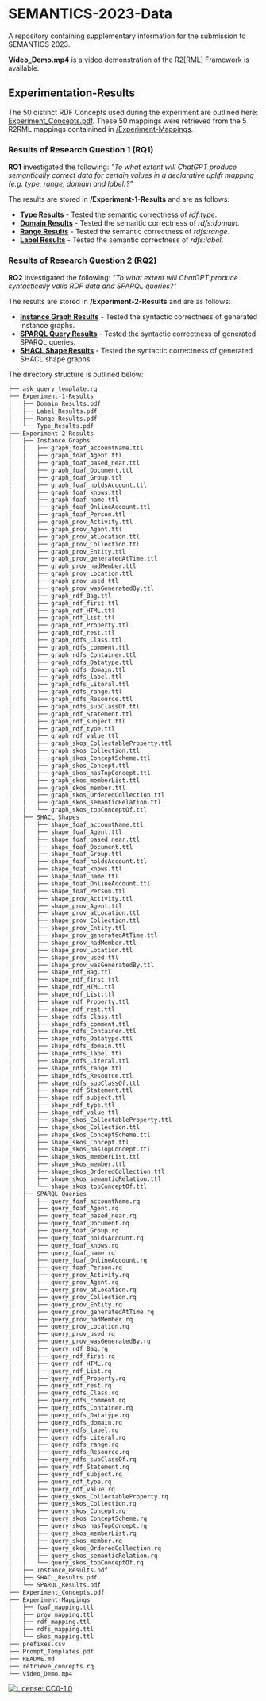 # SEMANTICS-2023-Data
A  repository containing supplementary information for the submission to SEMANTICS 2023. 

**Video_Demo.mp4** is a video demonstration of the R2[RML] Framework is available. 

## Experimentation-Results
The 50 distinct RDF Concepts used during the experiment are outlined here: [Experiment_Concepts.pdf](Experiment_Concepts.pdf). These 50 mappings were retrieved from the 5 R2RML mappings containined in [/Experiment-Mappings](./Experiment-Mappings). 
### Results of Research Question 1 (RQ1) 
**RQ1** investigated the following:  *"To what extent will ChatGPT produce semantically correct data for certain values in a declarative uplift mapping (e.g. type, range, domain and label)?"* 

The results are stored in **/Experiment-1-Results** and are as follows: 

- **[Type Results](./Experiment-1-Results/Type_Results.pdf)** - Tested the semantic correctness of *rdf:type*. 
- **[Domain Results](./Experiment-1-Results/Domain_Results.pdf)** - Tested the semantic correctness of *rdfs:domain*. 
- **[Range Results](./Experiment-1-Results/Range_Results.pdf)** - Tested the semantic correctness of *rdfs:range*. 
- **[Label Results](./Experiment-1-Results/Label_Results.pdf)** - Tested the semantic correctness of *rdfs:label*. 

### Results of Research Question 2 (RQ2)
**RQ2** investigated the following:  *"To what extent will ChatGPT produce syntactically valid RDF data and SPARQL queries?"* 

The results are stored in **/Experiment-2-Results** and are as follows: 
- **[Instance Graph Results](./Experiment-2-Results/Instance_Results.pdf)** - Tested the syntactic correctness of generated instance graphs. 
- **[SPARQL Query Results](./Experiment-2-Results/SPARQL_Results.pdf)** - Tested the syntactic correctness of generated SPARQL queries. 
- **[SHACL Shape Results](./Experiment-2-Results/SHACL_Results.pdf)** - Tested the syntactic correctness of generated SHACL shape graphs. 


The directory structure is outlined below: 

```bash
├── ask_query_template.rq
├── Experiment-1-Results
│   ├── Domain_Results.pdf
│   ├── Label_Results.pdf
│   ├── Range_Results.pdf
│   └── Type_Results.pdf
├── Experiment-2-Results
│   ├── Instance Graphs
│   │   ├── graph_foaf_accountName.ttl
│   │   ├── graph_foaf_Agent.ttl
│   │   ├── graph_foaf_based_near.ttl
│   │   ├── graph_foaf_Document.ttl
│   │   ├── graph_foaf_Group.ttl
│   │   ├── graph_foaf_holdsAccount.ttl
│   │   ├── graph_foaf_knows.ttl
│   │   ├── graph_foaf_name.ttl
│   │   ├── graph_foaf_OnlineAccount.ttl
│   │   ├── graph_foaf_Person.ttl
│   │   ├── graph_prov_Activity.ttl
│   │   ├── graph_prov_Agent.ttl
│   │   ├── graph_prov_atLocation.ttl
│   │   ├── graph_prov_Collection.ttl
│   │   ├── graph_prov_Entity.ttl
│   │   ├── graph_prov_generatedAtTime.ttl
│   │   ├── graph_prov_hadMember.ttl
│   │   ├── graph_prov_Location.ttl
│   │   ├── graph_prov_used.ttl
│   │   ├── graph_prov_wasGeneratedBy.ttl
│   │   ├── graph_rdf_Bag.ttl
│   │   ├── graph_rdf_first.ttl
│   │   ├── graph_rdf_HTML.ttl
│   │   ├── graph_rdf_List.ttl
│   │   ├── graph_rdf_Property.ttl
│   │   ├── graph_rdf_rest.ttl
│   │   ├── graph_rdfs_Class.ttl
│   │   ├── graph_rdfs_comment.ttl
│   │   ├── graph_rdfs_Container.ttl
│   │   ├── graph_rdfs_Datatype.ttl
│   │   ├── graph_rdfs_domain.ttl
│   │   ├── graph_rdfs_label.ttl
│   │   ├── graph_rdfs_Literal.ttl
│   │   ├── graph_rdfs_range.ttl
│   │   ├── graph_rdfs_Resource.ttl
│   │   ├── graph_rdfs_subClassOf.ttl
│   │   ├── graph_rdf_Statement.ttl
│   │   ├── graph_rdf_subject.ttl
│   │   ├── graph_rdf_type.ttl
│   │   ├── graph_rdf_value.ttl
│   │   ├── graph_skos_CollectableProperty.ttl
│   │   ├── graph_skos_Collection.ttl
│   │   ├── graph_skos_ConceptScheme.ttl
│   │   ├── graph_skos_Concept.ttl
│   │   ├── graph_skos_hasTopConcept.ttl
│   │   ├── graph_skos_memberList.ttl
│   │   ├── graph_skos_member.ttl
│   │   ├── graph_skos_OrderedCollection.ttl
│   │   ├── graph_skos_semanticRelation.ttl
│   │   └── graph_skos_topConceptOf.ttl
│   ├── SHACL Shapes
│   │   ├── shape_foaf_accountName.ttl
│   │   ├── shape_foaf_Agent.ttl
│   │   ├── shape_foaf_based_near.ttl
│   │   ├── shape_foaf_Document.ttl
│   │   ├── shape_foaf_Group.ttl
│   │   ├── shape_foaf_holdsAccount.ttl
│   │   ├── shape_foaf_knows.ttl
│   │   ├── shape_foaf_name.ttl
│   │   ├── shape_foaf_OnlineAccount.ttl
│   │   ├── shape_foaf_Person.ttl
│   │   ├── shape_prov_Activity.ttl
│   │   ├── shape_prov_Agent.ttl
│   │   ├── shape_prov_atLocation.ttl
│   │   ├── shape_prov_Collection.ttl
│   │   ├── shape_prov_Entity.ttl
│   │   ├── shape_prov_generatedAtTime.ttl
│   │   ├── shape_prov_hadMember.ttl
│   │   ├── shape_prov_Location.ttl
│   │   ├── shape_prov_used.ttl
│   │   ├── shape_prov_wasGeneratedBy.ttl
│   │   ├── shape_rdf_Bag.ttl
│   │   ├── shape_rdf_first.ttl
│   │   ├── shape_rdf_HTML.ttl
│   │   ├── shape_rdf_List.ttl
│   │   ├── shape_rdf_Property.ttl
│   │   ├── shape_rdf_rest.ttl
│   │   ├── shape_rdfs_Class.ttl
│   │   ├── shape_rdfs_comment.ttl
│   │   ├── shape_rdfs_Container.ttl
│   │   ├── shape_rdfs_Datatype.ttl
│   │   ├── shape_rdfs_domain.ttl
│   │   ├── shape_rdfs_label.ttl
│   │   ├── shape_rdfs_Literal.ttl
│   │   ├── shape_rdfs_range.ttl
│   │   ├── shape_rdfs_Resource.ttl
│   │   ├── shape_rdfs_subClassOf.ttl
│   │   ├── shape_rdf_Statement.ttl
│   │   ├── shape_rdf_subject.ttl
│   │   ├── shape_rdf_type.ttl
│   │   ├── shape_rdf_value.ttl
│   │   ├── shape_skos_CollectableProperty.ttl
│   │   ├── shape_skos_Collection.ttl
│   │   ├── shape_skos_ConceptScheme.ttl
│   │   ├── shape_skos_Concept.ttl
│   │   ├── shape_skos_hasTopConcept.ttl
│   │   ├── shape_skos_memberList.ttl
│   │   ├── shape_skos_member.ttl
│   │   ├── shape_skos_OrderedCollection.ttl
│   │   ├── shape_skos_semanticRelation.ttl
│   │   └── shape_skos_topConceptOf.ttl
│   ├── SPARQL Queries
│   │   ├── query_foaf_accountName.rq
│   │   ├── query_foaf_Agent.rq
│   │   ├── query_foaf_based_near.rq
│   │   ├── query_foaf_Document.rq
│   │   ├── query_foaf_Group.rq
│   │   ├── query_foaf_holdsAccount.rq
│   │   ├── query_foaf_knows.rq
│   │   ├── query_foaf_name.rq
│   │   ├── query_foaf_OnlineAccount.rq
│   │   ├── query_foaf_Person.rq
│   │   ├── query_prov_Activity.rq
│   │   ├── query_prov_Agent.rq
│   │   ├── query_prov_atLocation.rq
│   │   ├── query_prov_Collection.rq
│   │   ├── query_prov_Entity.rq
│   │   ├── query_prov_generatedAtTime.rq
│   │   ├── query_prov_hadMember.rq
│   │   ├── query_prov_Location.rq
│   │   ├── query_prov_used.rq
│   │   ├── query_prov_wasGeneratedBy.rq
│   │   ├── query_rdf_Bag.rq
│   │   ├── query_rdf_first.rq
│   │   ├── query_rdf_HTML.rq
│   │   ├── query_rdf_List.rq
│   │   ├── query_rdf_Property.rq
│   │   ├── query_rdf_rest.rq
│   │   ├── query_rdfs_Class.rq
│   │   ├── query_rdfs_comment.rq
│   │   ├── query_rdfs_Container.rq
│   │   ├── query_rdfs_Datatype.rq
│   │   ├── query_rdfs_domain.rq
│   │   ├── query_rdfs_label.rq
│   │   ├── query_rdfs_Literal.rq
│   │   ├── query_rdfs_range.rq
│   │   ├── query_rdfs_Resource.rq
│   │   ├── query_rdfs_subClassOf.rq
│   │   ├── query_rdf_Statement.rq
│   │   ├── query_rdf_subject.rq
│   │   ├── query_rdf_type.rq
│   │   ├── query_rdf_value.rq
│   │   ├── query_skos_CollectableProperty.rq
│   │   ├── query_skos_Collection.rq
│   │   ├── query_skos_Concept.rq
│   │   ├── query_skos_ConceptScheme.rq
│   │   ├── query_skos_hasTopConcept.rq
│   │   ├── query_skos_memberList.rq
│   │   ├── query_skos_member.rq
│   │   ├── query_skos_OrderedCollection.rq
│   │   ├── query_skos_semanticRelation.rq
│   │   └── query_skos_topConceptOf.rq
│   ├── Instance_Results.pdf
│   ├── SHACL_Results.pdf
│   └── SPARQL_Results.pdf
├── Experiment_Concepts.pdf
├── Experiment-Mappings
│   ├── foaf_mapping.ttl
│   ├── prov_mapping.ttl
│   ├── rdf_mapping.ttl
│   ├── rdfs_mapping.ttl
│   └── skos_mapping.ttl
├── prefixes.csv
├── Prompt_Templates.pdf
├── README.md
├── retrieve_concepts.rq
└── Video_Demo.mp4
```

[![License: CC0-1.0](https://img.shields.io/badge/License-CC0_1.0-lightgrey.svg)](http://creativecommons.org/publicdomain/zero/1.0/)
